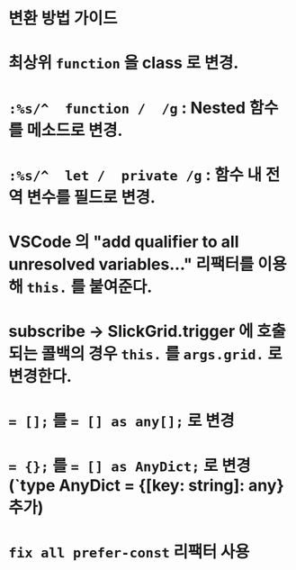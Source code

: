 변환 방법 가이드
================

# 최상위 `function` 을 class 로 변경.
# `:%s/^  function /  /g` : Nested 함수를 메소드로 변경.
# `:%s/^  let /  private /g` : 함수 내 전역 변수를 필드로 변경.
# VSCode 의 "add qualifier to all unresolved variables..." 리팩터를 이용해 `this.` 를 붙여준다.
# subscribe -> SlickGrid.trigger 에 호출되는 콜백의 경우 `this.` 를 `args.grid.` 로 변경한다.
# `= [];` 를 `= [] as any[];` 로 변경
# `= {};` 를 `= [] as AnyDict;` 로 변경 (`type AnyDict = {[key: string]: any} 추가)
# `fix all prefer-const` 리팩터 사용


